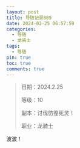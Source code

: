 ```yaml
---
layout: post
title: 导随记录809
date: 2024-02-25 06:57:59
categories:
  - 导随
  - 龙骑士
tags:
  - 导随
pin: true
toc: true
comments: true
---
```

> 日期：2024.2.25
>
> 等级：10
>
> 副本：讨伐彷徨死灵！
>
> 职业：龙骑士

波波！